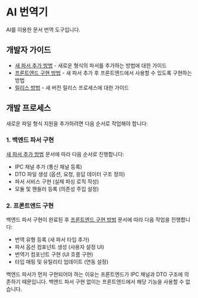 # AI 번역기

AI를 이용한 문서 번역 도구입니다.

## 개발자 가이드

- [새 파서 추가 방법](docs/adding-parser.md) - 새로운 형식의 파서를 추가하는 방법에 대한 가이드
- [프론트엔드 구현 방법](docs/adding-frontend.md) - 새 파서 추가 후 프론트엔드에서 사용할 수 있도록 구현하는 방법
- [릴리스 방법](docs/how-to-release.md) - 새 버전 릴리스 프로세스에 대한 가이드

## 개발 프로세스

새로운 파일 형식 지원을 추가하려면 다음 순서로 작업해야 합니다:

### 1. 백엔드 파서 구현
[새 파서 추가 방법](docs/adding-parser.md) 문서에 따라 다음 순서로 진행합니다:
- IPC 채널 추가 (통신 채널 등록)
- DTO 파일 생성 (옵션, 요청, 응답 데이터 구조 정의)
- 파서 서비스 구현 (실제 파싱 로직 작성)
- 모듈 및 핸들러 등록 (의존성 주입 설정)

### 2. 프론트엔드 구현
백엔드 파서 구현이 완료된 후 [프론트엔드 구현 방법](docs/adding-frontend.md) 문서에 따라 다음 작업을 진행합니다:
- 번역 유형 등록 (새 파서 타입 추가)
- 파서 옵션 컴포넌트 생성 (사용자 설정 UI)
- 번역기 컴포넌트 구현 (UI 흐름 구현)
- 타입 매핑 및 유틸리티 업데이트 (연동 설정)

백엔드 파서가 먼저 구현되어야 하는 이유는 프론트엔드가 IPC 채널과 DTO 구조에 의존하기 때문입니다. 백엔드 파서 구현 없이는 프론트엔드에서 해당 기능을 사용할 수 없습니다.
